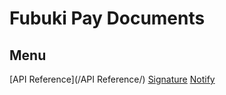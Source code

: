 # Fubuki Pay Documents

## Menu

[API Reference](/API Reference/)
[Signature](/Signature.html)
[Notify](/Notify.html)
